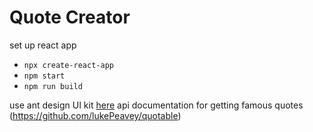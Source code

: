 # Quote Creator

set up react app

- `npx create-react-app`
- `npm start`
- `npm run build`

use ant design UI kit [here](https://ant.design/docs/react/introduce)
api documentation for getting famous quotes (https://github.com/lukePeavey/quotable)
